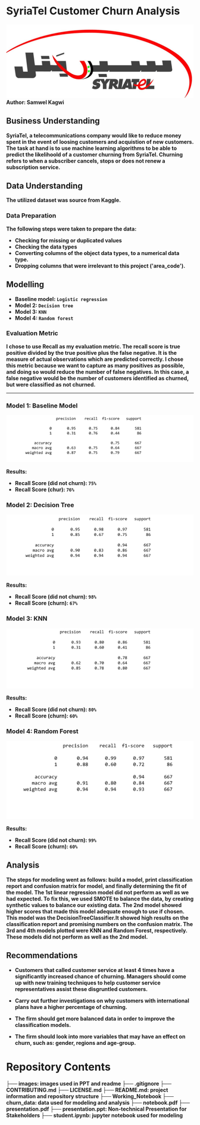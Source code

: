 # SyriaTel Customer Churn Analysis
<img src="images/SyriaTel.jpg">
<b>Author:<b/> Samwel Kagwi


## Business Understanding
SyriaTel, a telecommunications company would like to reduce money spent in the event of loosing customers and acquistion of new customers. The task at hand is to use machine learning algorithms to be able to predict the likelihoold of a customer churning from SyriaTel. Churning refers to when a subscriber cancels, stops or does not renew a subscription service.

## Data Understanding
The utilized dataset was source from Kaggle.

### Data Preparation
The following steps were taken to prepare the data:
- Checking for missing or duplicated values
- Checking the data types
- Converting columns of the object data types, to a numerical data type.
- Dropping columns that were irrelevant to this project ('area_code').

## Modelling

- Baseline model: <code>Logistic regression</code>
- Model 2: <code>Decision tree</code>
- Model 3: <code>KNN</code>
- Model 4: <code>Random forest</code>

### Evaluation Metric
I chose to use Recall as my evaluation metric.
The recall score is true positive divided by the true positive plus the false negative. It is the measure of actual observations which are predicted correctly. I chose this metric because we want to capture as many positives as possible, and doing so would reduce the number of false negatives. In this case, a false negative would be the number of customers identified as churned, but were classified as not churned. 

---

### Model 1: Baseline Model
<img src="images/baseline_model.png">

Results:
- Recall Score (did not churn): <code>75%</code>
- Recall Score (chur): <code>76%</code>

### Model 2: Decision Tree
<img src="images/decision_tree.png">

Results:
- Recall Score (did not churn): <code>98%</code>
- Recall Score (churn): <code>67%</code>

### Model 3: KNN
<img src="images/knn.png">

Results:
- Recall Score (did not churn): <code>80%</code>
- Recall Score (churn): <code>60%</code>

### Model 4: Random Forest
<img src="images/random_forest.png">

Results:
- Recall Score (did not churn): <code>99%</code>
- Recall Score (churn): <code>60%</code>


## Analysis
The steps for modeling went as follows: build a model, print classification report and confusion matrix for model, and finally determining the fit of the model. The 1st linear regression model did not perform as well as we had expected. To fix this, we used SMOTE to balance the data, by creating synthetic values to balance our existing data. The 2nd model showed higher scores that made this model adequate enough to use if chosen. This model was the DecisionTreeClassifier.It showed high results on the classification report and promising numbers on the confusion matrix. The 3rd and 4th models plotted were KNN and Random Forest, respectively. These models did not perform as well as the 2nd model.

## Recommendations

- Customers that called customer service at least 4 times have a significantly increased chance of churning. Managers should come up with new training techniques to help customer service representatives assist these disgruntled customers.

- Carry out further investigations on why customers with international plans have a higher percentage of churning.

- The firm should get more balanced data in order to improve the classification models.

- The firm should look into more variables that may have an effect on churn, such as: gender, regions and age-group.

# Repository Contents
├── images: images used in PPT and readme
├── .gitignore
├── CONTRIBUTING.md
├── LICENSE.md
├── README.md: project information and repository structure
├── Working_Notebook
├── churn_data: data used for modeling and analysis
├── notebook.pdf
├── presentation.pdf
├── presentation.ppt: Non-technical Presentation for Stakeholders
├── student.ipynb: jupyter notebook used for modeling
